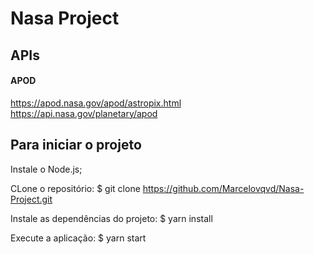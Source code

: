 # Nasa Project


## APIs
#### APOD
https://apod.nasa.gov/apod/astropix.html
https://api.nasa.gov/planetary/apod


## Para iniciar o projeto

Instale o Node.js;

CLone o repositório:
      $ git clone https://github.com/Marcelovqvd/Nasa-Project.git

Instale as dependências do projeto:
      $ yarn install

Execute a aplicação:
      $ yarn start



